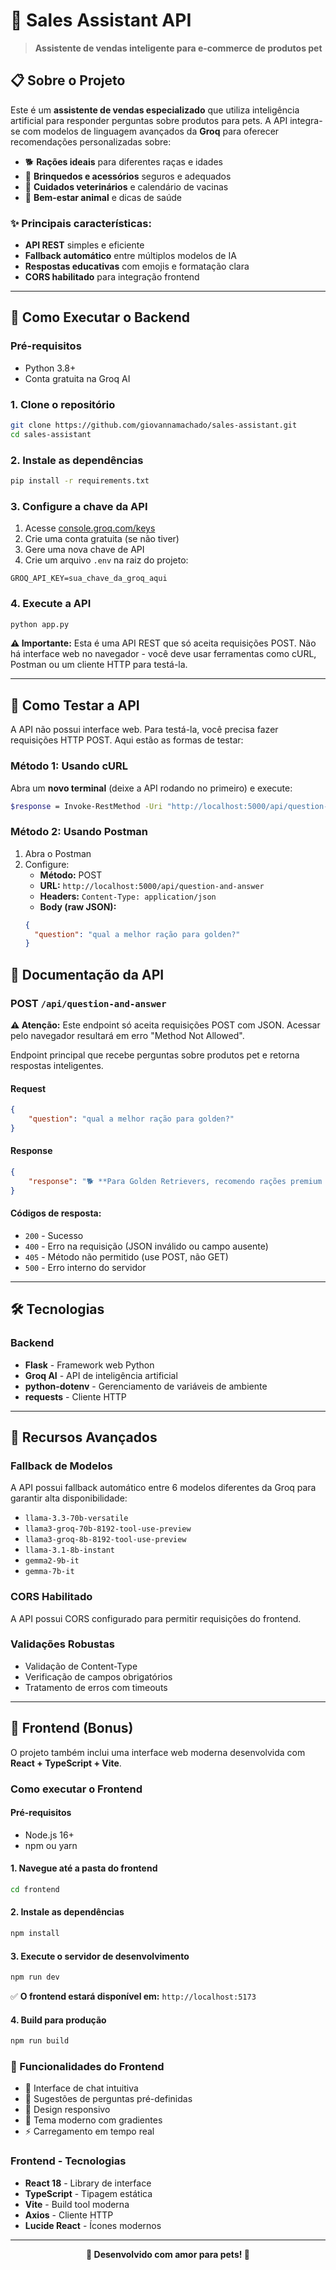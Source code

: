 # 🐾 Sales Assistant API

> **Assistente de vendas inteligente para e-commerce de produtos pet**

## 📋 Sobre o Projeto

Este é um **assistente de vendas especializado** que utiliza inteligência artificial para responder perguntas sobre produtos para pets. A API integra-se com modelos de linguagem avançados da **Groq** para oferecer recomendações personalizadas sobre:

- 🐕 **Rações ideais** para diferentes raças e idades
- 🧸 **Brinquedos e acessórios** seguros e adequados
- 💊 **Cuidados veterinários** e calendário de vacinas
- 🏥 **Bem-estar animal** e dicas de saúde

### ✨ Principais características:

- **API REST** simples e eficiente
- **Fallback automático** entre múltiplos modelos de IA
- **Respostas educativas** com emojis e formatação clara
- **CORS habilitado** para integração frontend

---

## 🚀 Como Executar o Backend

### Pré-requisitos

- Python 3.8+
- Conta gratuita na Groq AI

### 1. Clone o repositório

```bash
git clone https://github.com/giovannamachado/sales-assistant.git
cd sales-assistant
```

### 2. Instale as dependências

```bash
pip install -r requirements.txt
```

### 3. Configure a chave da API

1. Acesse [console.groq.com/keys](https://console.groq.com/keys)
2. Crie uma conta gratuita (se não tiver)
3. Gere uma nova chave de API
4. Crie um arquivo `.env` na raiz do projeto:

```env
GROQ_API_KEY=sua_chave_da_groq_aqui
```

### 4. Execute a API

```bash
python app.py
```

**⚠️ Importante:** Esta é uma API REST que só aceita requisições POST. Não há interface web no navegador - você deve usar ferramentas como cURL, Postman ou um cliente HTTP para testá-la.

---

## 🧪 Como Testar a API

A API não possui interface web. Para testá-la, você precisa fazer requisições HTTP POST. Aqui estão as formas de testar:

### Método 1: Usando cURL

Abra um **novo terminal** (deixe a API rodando no primeiro) e execute:

```bash
$response = Invoke-RestMethod -Uri "http://localhost:5000/api/question-and-answer" -Method POST -Headers @{"Content-Type"="application/json"} -Body '{"question":"Que brinquedos são bons para cães?"}'; $response | ConvertTo-Json -Depth 10
```

### Método 2: Usando Postman

1. Abra o Postman
2. Configure:
   - **Método:** POST
   - **URL:** `http://localhost:5000/api/question-and-answer`
   - **Headers:** `Content-Type: application/json`
   - **Body (raw JSON):**
   ```json
   {
     "question": "qual a melhor ração para golden?"
   }
   ```

## 📡 Documentação da API

### **POST** `/api/question-and-answer`

**⚠️ Atenção:** Este endpoint só aceita requisições POST com JSON. Acessar pelo navegador resultará em erro "Method Not Allowed".

Endpoint principal que recebe perguntas sobre produtos pet e retorna respostas inteligentes.

#### Request

```json
{
    "question": "qual a melhor ração para golden?"
}
```

#### Response

```json
{
    "response": "🐕 **Para Golden Retrievers, recomendo rações premium específicas para a raça!**\n\n🏆 **Melhores opções:**\n• Royal Canin Golden Retriever - Fórmula específica para pele e pelagem\n• Premier Pet Golden - Rico em ômega 3 e 6\n• Premiatta Golden - Proteínas de alta qualidade\n\n💡 **Dica:** Escolha sempre rações com carne como primeiro ingrediente!"
}
```

#### Códigos de resposta:

- `200` - Sucesso
- `400` - Erro na requisição (JSON inválido ou campo ausente)
- `405` - Método não permitido (use POST, não GET)
- `500` - Erro interno do servidor

---

## 🛠️ Tecnologias

### Backend

- **Flask** - Framework web Python
- **Groq AI** - API de inteligência artificial
- **python-dotenv** - Gerenciamento de variáveis de ambiente
- **requests** - Cliente HTTP

---

## 🔧 Recursos Avançados

### Fallback de Modelos
A API possui fallback automático entre 6 modelos diferentes da Groq para garantir alta disponibilidade:
- `llama-3.3-70b-versatile`
- `llama3-groq-70b-8192-tool-use-preview`
- `llama3-groq-8b-8192-tool-use-preview`
- `llama-3.1-8b-instant`
- `gemma2-9b-it`
- `gemma-7b-it`

### CORS Habilitado
A API possui CORS configurado para permitir requisições do frontend.

### Validações Robustas
- Validação de Content-Type
- Verificação de campos obrigatórios
- Tratamento de erros com timeouts

---

## 🎨 Frontend (Bonus)

O projeto também inclui uma interface web moderna desenvolvida com **React + TypeScript + Vite**.

### Como executar o Frontend

#### Pré-requisitos
- Node.js 16+
- npm ou yarn

#### 1. Navegue até a pasta do frontend
```bash
cd frontend
```

#### 2. Instale as dependências
```bash
npm install
```

#### 3. Execute o servidor de desenvolvimento
```bash
npm run dev
```

✅ **O frontend estará disponível em:** `http://localhost:5173`

#### 4. Build para produção
```bash
npm run build
```

### 🌟 Funcionalidades do Frontend

- 💬 Interface de chat intuitiva
- 🎯 Sugestões de perguntas pré-definidas
- 📱 Design responsivo
- 🎨 Tema moderno com gradientes
- ⚡ Carregamento em tempo real

### Frontend - Tecnologias

- **React 18** - Library de interface
- **TypeScript** - Tipagem estática
- **Vite** - Build tool moderna
- **Axios** - Cliente HTTP
- **Lucide React** - Ícones modernos

---


<div align="center">

**🐾 Desenvolvido com amor para pets! 🐾**
